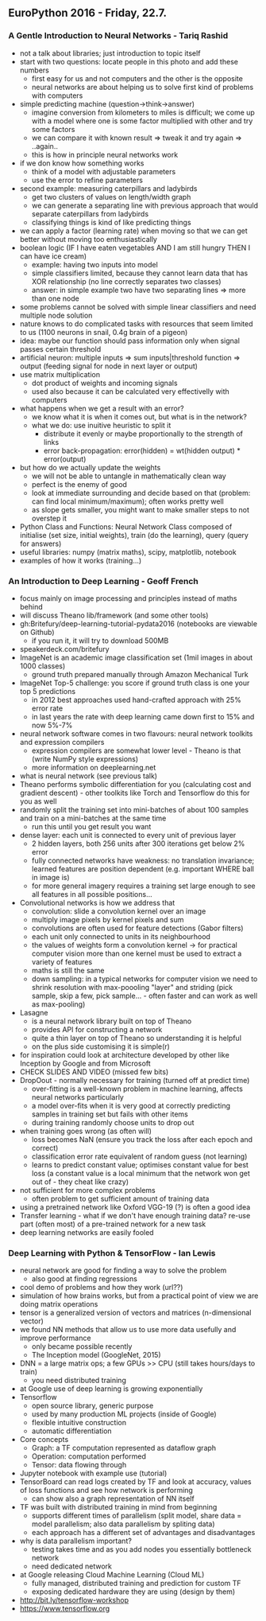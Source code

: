 ## EuroPython 2016 - Friday, 22.7.

### A Gentle Introduction to Neural Networks - Tariq Rashid
* not a talk about libraries; just introduction to topic itself
* start with two questions: locate people in this photo and add these numbers
  * first easy for us and not computers and the other is the opposite
  * neural networks are about helping us to solve first kind of problems with computers
* simple predicting machine (question->think->answer)
  * imagine conversion from kilometers to miles is difficult; we come up with a model where one is some factor multiplied with other and try some factors
  * we can compare it with known result => tweak it and try again => ..again..
  * this is how in principle neural networks work
* if we don know how something works
  * think of a model with adjustable parameters
  * use the error to refine parameters
* second example: measuring caterpillars and ladybirds
  * get two clusters of values on length/width graph
  * we can generate a separating line with previous approach that would separate caterpillars from ladybirds
  * classifying things is kind of like predicting things
* we can apply a factor (learning rate) when moving so that we can get better without moving too enthusiastically
* boolean logic (IF I have eaten vegetables AND I am still hungry THEN I can have ice cream)
  * example: having two inputs into model
  * simple classifiers limited, because they cannot learn data that has XOR relationship (no line correctly separates two classes)
  * answer: in simple example two have two separating lines => more than one node
* some problems cannot be solved with simple linear classifiers and need multiple node solution
* nature knows to do complicated tasks with resources that seem limited to us (1100 neurons in snail, 0.4g brain of a pigeon)
* idea: maybe our function should pass information only when signal passes certain threshold
* artificial neuron: multiple inputs => sum inputs|threshold function => output (feeding signal for node in next layer or output)
* use matrix multiplication
  * dot product of weights and incoming signals
  * used also because it can be calculated very effectivelly with computers
* what happens when we get a result with an error?
  * we know what it is when it comes out, but what is in the network?
  * what we do: use inuitive heuristic to split it
    * distribute it evenly or maybe proportionally to the strength of links
    * error back-propagation: error(hidden) = wt(hidden output) * error(output)
* but how do we actually update the weights
  * we will not be able to untangle in mathematically clean way
  * perfect is the enemy of good
  * look at immediate surrounding and decide based on that (problem: can find local minimum/maximum); often works pretty well
  * as slope gets smaller, you might want to make smaller steps to not overstep it
* Python Class and Functions: Neural Network Class composed of initialise (set size, initial weights), train (do the learning), query (query for answers)
* useful libraries: numpy (matrix maths), scipy, matplotlib, notebook
* examples of how it works (training...)


### An Introduction to Deep Learning - Geoff French
* focus mainly on image processing and principles instead of maths behind
* will discuss Theano lib/framework (and some other tools)
* gh:Britefury/deep-learning-tutorial-pydata2016 (notebooks are viewable on Github)
  * if you run it, it will try to download 500MB
* speakerdeck.com/britefury
* ImageNet is an academic image classification set (1mil images in about 1000 classes)
  * ground truth prepared manually through Amazon Mechanical Turk
* ImageNet Top-5 challenge: you score if ground truth class is one your top 5 predictions
  * in 2012 best approaches used hand-crafted approach with 25% error rate
  * in last years the rate with deep learning came down first to 15% and now 5%-7%
* neural network software comes in two flavours: neural network toolkits and expression compilers
  * expression compilers are somewhat lower level - Theano is that (write NumPy style expressions)
  * more information on deeplearning.net
* what is neural network (see previous talk)
* Theano performs symbolic differentiation for you (calculating cost and gradient descent) - other toolkits like Torch and Tensorflow do this for you as well
* randomly split the training set into mini-batches of about 100 samples and train on a mini-batches at the same time
  * run this until you get result you want
* dense layer: each unit is connected to every unit of previous layer
  * 2 hidden layers, both 256 units after 300 iterations get below 2% error
  * fully connected networks have weakness: no translation invariance; learned features are position dependent (e.g. important WHERE ball in image is)
  * for more general imagery requires a training set large enough to see all features in all possible positions...
* Convolutional networks is how we address that
  * convolution: slide a convolution kernel over an image
  * multiply image pixels by kernel pixels and sum
  * convolutions are often used for feature detections (Gabor filters)
  * each unit only connected to units in its neighbourhood
  * the values of weights form a convolution kernel -> for practical computer vision more than one kernel must be used to extract a variety of features
  * maths is still the same
  * down sampling: in a typical networks for computer vision we need to shrink resolution with max-poooling "layer" and striding (pick sample, skip a few, pick sample... - often faster and can work as well as max-pooling)
* Lasagne
  * is a neural network library built on top of Theano
  * provides API for constructing a network
  * quite a thin layer on top of Theano so understanding it is helpful
  * on the plus side customising it is simple(r)
* for inspiration could look at architecture developed by other like Inception by Google and <something> from Microsoft
* CHECK SLIDES AND VIDEO (missed few bits)
* DropOout - normally necessary for training (turned off at predict time)
  * over-fitting is a well-known problem in machine learning, affects neural networks particularly
  * a model over-fits when it is very good at correctly predicting samples in training set but fails with other items
  * during training randomly choose units to drop out
* when training goes wrong (as often will)
  * loss becomes NaN (ensure you track the loss after each epoch and correct)
  * classification error rate equivalent of random guess (not learning)
  * learns to predict constant value; optimises constant value for best loss (a constant value is a local minimum that the network won get out of - they cheat like crazy)
* not sufficient for more complex problems
  * often problem to get sufficient amount of training data
* using a pretrained network like Oxford VGG-19 (?) is often a good idea
* Transfer learning - what if we don't have enough training data? re-use part (often most) of a pre-trained network for a new task
* deep learning networks are easily fooled


### Deep Learning with Python & TensorFlow - Ian Lewis
* neural network are good for finding a way to solve the problem
  * also good at finding regressions
* cool demo of problems and how they work (url??)
* simulation of how brains works, but from a practical point of view we are doing matrix operations
* tensor is a generalized version of vectors and matrices (n-dimensional vector)
* we found NN methods that allow us to use more data usefully and improve performance
  * only became possible recently
  * The Inception model (GoogleNet, 2015)
* DNN = a large matrix ops; a few GPUs >> CPU (still takes hours/days to train)
  * you need distributed training
* at Google use of deep learning is growing exponentially
* Tensorflow
  *  open source library, generic purpose
  * used by many production ML projects (inside of Google)
  * flexible intuitive construction
  * automatic differentiation
* Core concepts
  * Graph: a TF computation represented as dataflow graph
  * Operation: computation performed
  * Tensor: data flowing through
* Jupyter notebook with example use (tutorial)
* TensorBoard can read logs created by TF and look at accuracy, values of loss functions and see how network is performing
  * can show also a graph representation of NN itself
* TF was built with distributed training in mind from beginning
  * supports different times of parallelism (split model, share data = model parallelism; also data parallelism by spliting data)
  * each approach has a different set of advantages and disadvantages
* why is data parallelism important?
  * testing takes time and as you add nodes you essentially bottleneck network
  * need dedicated network
* at Google releasing Cloud Machine Learning (Cloud ML)
  * fully managed, distributed training and prediction for custom TF
  * exposing dedicated hardware they are using (design by them)
* http://bit.ly/tensorflow-workshop
* https://www.tensorflow.org
